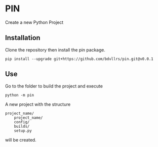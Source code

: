 # PIN

Create a new Python Project

## Installation

Clone the repository then install the pin package.

```
pip install --upgrade git+https://github.com/bdvllrs/pin.git@v0.0.1
```

## Use

Go to the folder to build the project and execute
``` 
python -m pin
```

A new project with the structure 
```
project_name/
    project_name/
    config/
    builds/
    setup.py
```

will be created.


